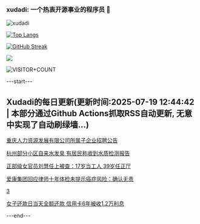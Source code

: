 ### xudadi: 一个热衷开源事业的程序员 👋

![xudadi](https://github-readme-stats-git-masterorgs-github-readme-stats-team.vercel.app/api?username=xudadi)

[![Top Langs](https://github-readme-stats.vercel.app/api/top-langs/?username=xudadi)](https://github.com/anuraghazra/github-readme-stats)

[![GitHub Streak](https://streak-stats.demolab.com?user=xudadi&locale=zh_Hans)](https://git.io/streak-stats)

![](https://raw.githubusercontent.com/xudadi/xudadi/main/assets/github-contribution-grid-snake.svg)

![VISITOR+COUNT](https://komarev.com/ghpvc/?username=xudadi&label=VISITOR+COUNT)


---start---

## Xudadi的每日更新(更新时间:2025-07-19 12:44:42 | 本部分通过Github Actions抓取RSS自动更新, 无意中实现了自动刷绿墙...)

[重庆人力资源发展有限公司所属子企业招聘公告](https://www.gongkaoleida.com/article/2519719)

[杭州部分小区自来水发臭 有居民称收到水质检测报告](https://m.163.com/news/article/K4PDPVQN051492T3.html)

[正部级女官员刘慧任上被查：17岁当工人 39岁任正厅](https://m.163.com/news/article/K4OQKAFH0530JPVV.html)

[爱康集团回应律师十年体检未提示癌症风险：确认无责](https://m.163.com/news/article/K4PJTF900512B07B.html)

[3](https://m.163.com/touch/news/sub/domestic)

[女子还款日当天全额还款 信用卡6年被收1.2万利息](https://m.163.com/news/article/K4O8AJHB0519C6T9.html)

---end---
